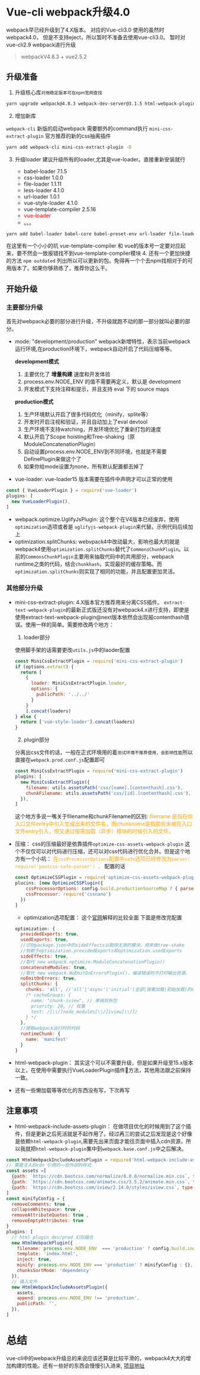 # Vue-cli webpack升级4.0
webpack早已经升级到了4.X版本。 对应的Vue-cli3.0 使用的虽然时webpack4.0， 但是不支持eject，所以暂时不准备去使用vue-cli3.0。 暂时对vue-cli2.9 webpack进行升级
> webpackV4.8.3 + vue2.5.2
## 升级准备
1. 升级核心库<small>对用稳定版本可在npm官网查找</small>
```bash
yarn upgrade webpack@4.8.3 webpack-dev-server@3.1.5 html-webpack-plugin@3.2.0 
```
2. 增加新库

  ```webpack-cli``` 新版的启动webpack 需要额外的command执行
  ```mini-css-extract-plugin``` 官方推荐的新的css抽离插件
  ```bash
yarn add webpack-cli mini-css-extract-plugin -D
  ```
3. 升级loader 建议升级所有的loader,尤其是vue-loader。直接重新安装就行

    - babel-loader 7.1.5
    - css-loader 1.0.0
    - file-loader 1.1.11
    - less-loader 4.1.0
    - url-loader 1.0.1
    - vue-style-loader 4.1.0
    - vue-template-compiler 2.5.16
    - <font color="red">vue-loader</font>
    - 。。。
``` bash
yarn add babel-loader babel-core babel-preset-env url-loader file-loader less-loader vue-style-loader vue-template-compiler css-loader eslint-loader inject-loader postcss-loader vue-loader -D
```
在这里有一个小小的坑 vue-template-compiler 和 vue的版本号一定要对应起来，要不然会一致报错找不到vue-template-compiler模块
4. 还有一个更加快捷的方法 ```npm outdated``` 列出所以可以更新的包。免得再一个个去npm找相对于的可用版本了。如果你够熟练了，推荐你这么干。
## 开始升级
### 主要部分升级
首先对webpack必要的部分进行升级，不升级就跑不动的那一部分就叫必要的部分。
  - mode: "development/production" webpack新增特性，表示当前webpack运行环境,在production环境下，webpack自动开启了代码压缩等等。

    **development模式**
    1. 主要优化了 **增量构建** 速度和开发体验
    2. process.env.NODE_ENV 的值不需要再定义，默认是 development
    3. 开发模式下支持注释和提示，并且支持 eval 下的 source maps

    **production模式**
    1. 生产环境默认开启了很多代码优化（minify，splite等）
    2. 开发时开启注视和验证，并且自动加上了eval devtool
    3. 生产环境不支持watching，开发环境优化了重新打包的速度
    4. 默认开启了Scope hoisting和Tree-shaking（原ModuleConcatenationPlugin）
    5. 自动设置process.env.NODE_ENV到不同环境，也就是不需要DefinePlugin来做这个了
    6. 如果你给mode设置为none，所有默认配置都去掉了
  - vue-loader: vue-loader15 版本需要在插件中声明才可以正常的使用
  ```js
  const { VueLoaderPlugin } = require('vue-loader')
  plugins: [
    new VueLoaderPlugin(),
  ]
  ``` 
  - webpack.optimize.UglifyJsPlugin: 这个整个在V4版本已经废弃，使用```optimization```选项或者是 ``` uglifyjs-webpack-plugin ```来代替。示例代码后续加上
  - optimization.splitChunks: webvpack4中改动最大，影响也最大的就是webpack4使用```optimization.splitChunks```替代了```CommonsChunkPlugin```。以前的```CommonsChunkPlugin```主要用来抽取代码中的共用部分，webpack runtime之类的代码，结合```chunkhash```，实现最好的缓存策略。而```optimization.splitChunks```则实现了相同的功能，并且配置更加灵活。

### 其他部分升级
  - mini-css-extract-plugin: 4.X版本官方推荐用来分离CSS插件。 ```extract-text-webpack-plugin```的最新正式版还没有对webpack4.x进行支持，即使是使用extract-text-webpack-plugin@next版本依然会出现报contenthash错误。使用一样的简单。需要修改两个地方：
    1. loader部分
    
      使用脚手架的话需要更改```utils.js```中的laoder配置
      ```js
      const MiniCssExtractPlugin = require('mini-css-extract-plugin')
      if (options.extract) {
        return [
          {
            loader: MiniCssExtractPlugin.loader,
            options: {
              publicPath: '../../'
            }
          }
          ].concat(loaders)
      } else {
        return ['vue-style-loader'].concat(loaders)
      }
      ```
    2. plugin部分
    
      分离出css文件的话，一般在正式环境用的着<small>测试环境不推荐使用，会影响性能</small>所以直接在```webpack.prod.conf.js```配置即可
      ```js
      const MiniCssExtractPlugin = require('mini-css-extract-plugin')
      plugins: [
        new MiniCssExtractPlugin({
          filename: utils.assetsPath('css/[name].[contenthash].css'),
          chunkFilename: utils.assetsPath('css/[id].[contenthash].css'),
        }),
      ]
      ```
      这个地方多说一嘴关于filename和chunkFilename的区别: <font color="orange">filename 是指在你入口文件entry中引入生成出来的文件名，而chunkname是指那些未被在入口文件entry引入，但又通过按需加载（异步）模块的时候引入的文件。</font>

  - 压缩： css的压缩最好是依靠插件```optimize-css-assets-webpack-plugin``` 这个不仅仅可以对代码进行压缩，还可以对css代码进行优化合并。但是这个地方有一个小坑： <font color="orange">在```cssProcessorOptions```配置中```safe```选项已经修改为```parser: require('postcss-safe-parser') ```，</font> 配置的话
  
    ```js
    const OptimizeCSSPlugin = require('optimize-css-assets-webpack-plugin')
    plucins: [new OptimizeCSSPlugin({
        cssProcessorOptions: config.build.productionSourceMap ? { parser: require('postcss-safe-parser'), map: { inline: false } } : { parser: require('postcss-safe-parser'), discardComments: { removeAll: true } },
        cssProcessor: require('cssnano')
      })
    ]
    ```
    - optimization选项配置： 这个[官网](https://webpack.js.org/configuration/optimization/#src/components/Sidebar/Sidebar.jsx)解释的比较全面
    下面是修改完配置
    ```js
    optimization: {
      providedExports: true,
      usedExports: true,
      //识别package.json中的sideEffects以剔除无用的模块，用来做tree-shake
      //依赖于optimization.providedExports和optimization.usedExports
      sideEffects: true,
      //取代 new webpack.optimize.ModuleConcatenationPlugin()
      concatenateModules: true,
      //取代 new webpack.NoEmitOnErrorsPlugin()，编译错误时不打印输出资源。
      noEmitOnErrors: true,
      splitChunks: {
        chunks: 'all', //'all'|'async'|'initial'(全部|按需加载|初始加载)的chunks
        /* cacheGroups: {
          name: "chunk-iview", // 单独将拆包
          priority: 20, // 权重
          test: /[\\/]node_modules[\\/]iview[\\/]/
        } */
      },
      //提取webpack运行时的代码
      runtimeChunk: {
        name: 'manifest'
      }
    }
    ```
  - html-webpack-plugin： 其实这个可以不需要升级，但是如果升级至15.x版本以上，在使用中需要执行VueLoaderPlugin插件方法，其他用法跟之前保持一致。

  - 还有一些懒加载等等优化的东西没有写，下次再写
## 注意事项
  - html-webpack-include-assets-plugin： 在做项目优化的时候用到了这个插件，但是更新之后死活就是不起作用了。经过再三的尝试之后发现是这个好像是依赖```html-webpack-plugin```,需要先出来页面才能往页面中插入cdn资源，所以我就把```html-webpack-plugin```集中到```webpack.base.conf.js```中之后解决。
  ```js
  const HtmlWebpackIncludeAssetsPlugin = require('html-webpack-include-assets-plugin')
  // 需要注入的cdn 引用的一些外部的样式
  const assets =[
    {path: `https://cdn.bootcss.com/normalize/8.0.0/normalize.min.css`, type: 'css'},
    {path: `https://cdn.bootcss.com/animate.css/3.5.2/animate.min.css`, type: 'css'},
    {path: `https://cdn.bootcss.com/iview/2.14.0/styles/iview.css`, type: 'css'},
  ]
  const minifyConfig = {
    removeComments: true ,
    collapseWhitespace: true ,
    removeAttributeQuotes: true ,
    removeEmptyAttributes: true 
  }
  plugins: [
    // html plugin dev/prod 幻剑融合
    new HtmlWebpackPlugin({
      filename: process.env.NODE_ENV  === 'production' ? config.build.index : 'index.html',
      template: 'index.html',
      inject: true,
      minify: process.env.NODE_ENV === 'production' ? minifyConfig : {},
      chunksSortMode: 'dependency'
    }),
    // 插入文件
    new HtmlWebpackIncludeAssetsPlugin({
      assets,
      append: process.env.NODE_ENV !== 'production',
      publicPath: '',
    }),
  ]
  ```

  # 总结
  vue-cli中的webpack升级总的来说应该还算是比较平滑的，webpack4大大的增加构建的性能。还有一些好的东西会慢慢引入进来, [项目地址](https://github.com/QDMarkMan/vue-base-template)